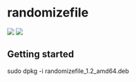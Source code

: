 # randomizefile

![](https://img.shields.io/github/license/jedamus/randomizefile.svg)
![](https://img.shields.io/badge/coolness-high-green.svg)

## Getting started
sudo dpkg -i randomizefile_1.2_amd64.deb
